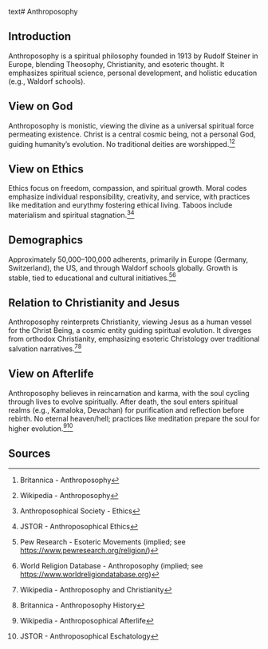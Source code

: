 text# Anthroposophy
## Introduction
Anthroposophy is a spiritual philosophy founded in 1913 by Rudolf Steiner in Europe, blending Theosophy, Christianity, and esoteric thought. It emphasizes spiritual science, personal development, and holistic education (e.g., Waldorf schools).
## View on God
Anthroposophy is monistic, viewing the divine as a universal spiritual force permeating existence. Christ is a central cosmic being, not a personal God, guiding humanity’s evolution. No traditional deities are worshipped.[^21][^22]
## View on Ethics
Ethics focus on freedom, compassion, and spiritual growth. Moral codes emphasize individual responsibility, creativity, and service, with practices like meditation and eurythmy fostering ethical living. Taboos include materialism and spiritual stagnation.[^23][^24]
## Demographics
Approximately 50,000–100,000 adherents, primarily in Europe (Germany, Switzerland), the US, and through Waldorf schools globally. Growth is stable, tied to educational and cultural initiatives.[^25][^26]
## Relation to Christianity and Jesus
Anthroposophy reinterprets Christianity, viewing Jesus as a human vessel for the Christ Being, a cosmic entity guiding spiritual evolution. It diverges from orthodox Christianity, emphasizing esoteric Christology over traditional salvation narratives.[^27][^28]
## View on Afterlife
Anthroposophy believes in reincarnation and karma, with the soul cycling through lives to evolve spiritually. After death, the soul enters spiritual realms (e.g., Kamaloka, Devachan) for purification and reflection before rebirth. No eternal heaven/hell; practices like meditation prepare the soul for higher evolution.[^29][^30]
## Sources
[^21]: Britannica - Anthroposophy[](https://www.britannica.com/topic/Anthroposophy)
[^22]: Wikipedia - Anthroposophy[](https://en.wikipedia.org/wiki/Anthroposophy)
[^23]: Anthroposophical Society - Ethics[](https://www.anthroposophy.org/ethics)
[^24]: JSTOR - Anthroposophical Ethics[](https://www.jstor.org/stable/3260539)
[^25]: Pew Research - Esoteric Movements (implied; see https://www.pewresearch.org/religion/)
[^26]: World Religion Database - Anthroposophy (implied; see https://www.worldreligiondatabase.org)
[^27]: Wikipedia - Anthroposophy and Christianity[](https://en.wikipedia.org/wiki/Anthroposophy#Christianity)
[^28]: Britannica - Anthroposophy History[](https://www.britannica.com/topic/Anthroposophy)
[^29]: Wikipedia - Anthroposophical Afterlife[](https://en.wikipedia.org/wiki/Anthroposophy#Afterlife)
[^30]: JSTOR - Anthroposophical Eschatology[](https://www.jstor.org/stable/3260540)

